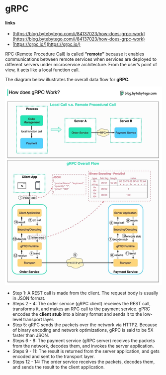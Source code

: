 # gRPC

#### links

* [https://blog.bytebytego.com/i/84137023/how-does-grpc-work](https://blog.bytebytego.com/i/84137023/how-does-grpc-work)
* [https://grpc.io/](https://grpc.io/)

RPC (Remote Procedure Call) is called **“remote”** because it enables communications between remote services when services are deployed to different servers under microservice architecture. From the user’s point of view, it acts like a local function call.

The diagram below illustrates the overall data flow for **gRPC.**

![](../../../aaa-assets/grpc-1.jpeg)

- Step 1: A REST call is made from the client. The request body is usually in JSON format.
- Steps 2 - 4: The order service (gRPC client) receives the REST call, transforms it, and makes an RPC call to the payment service. gPRC encodes the **client stub** into a binary format and sends it to the low-level transport layer.
- Step 5: gRPC sends the packets over the network via HTTP2. Because of binary encoding and network optimizations, gRPC is said to be 5X faster than JSON.
- Steps 6 - 8: The payment service (gRPC server) receives the packets from the network, decodes them, and invokes the server application.
- Steps 9 - 11: The result is returned from the server application, and gets encoded and sent to the transport layer.
- Steps 12 - 14: The order service receives the packets, decodes them, and sends the result to the client application.
